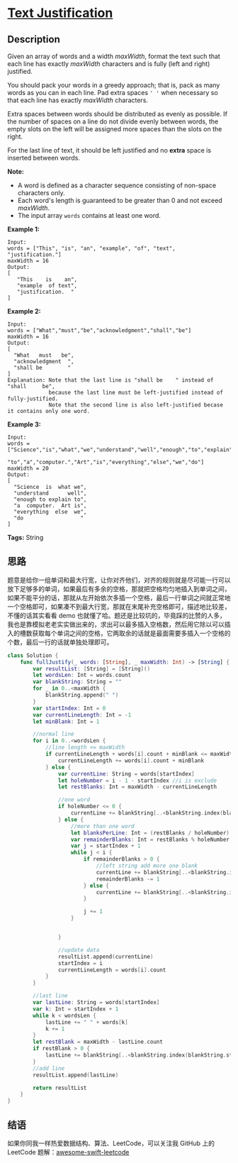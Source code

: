 # [Text Justification][title]

## Description

Given an array of words and a width *maxWidth*, format the text such that each line has exactly *maxWidth* characters and is fully (left and right) justified.

You should pack your words in a greedy approach; that is, pack as many words as you can in each line. Pad extra spaces `' '` when necessary so that each line has exactly *maxWidth* characters.

Extra spaces between words should be distributed as evenly as possible. If the number of spaces on a line do not divide evenly between words, the empty slots on the left will be assigned more spaces than the slots on the right.

For the last line of text, it should be left justified and no **extra** space is inserted between words.

**Note:**

- A word is defined as a character sequence consisting of non-space characters only.
- Each word's length is guaranteed to be greater than 0 and not exceed *maxWidth*.
- The input array `words` contains at least one word.

**Example 1:**

```
Input:
words = ["This", "is", "an", "example", "of", "text", "justification."]
maxWidth = 16
Output:
[
   "This    is    an",
   "example  of text",
   "justification.  "
]
```

**Example 2:**

```
Input:
words = ["What","must","be","acknowledgment","shall","be"]
maxWidth = 16
Output:
[
  "What   must   be",
  "acknowledgment  ",
  "shall be        "
]
Explanation: Note that the last line is "shall be    " instead of "shall     be",
             because the last line must be left-justified instead of fully-justified.
             Note that the second line is also left-justified becase it contains only one word.
```

**Example 3:**

```
Input:
words = ["Science","is","what","we","understand","well","enough","to","explain",
         "to","a","computer.","Art","is","everything","else","we","do"]
maxWidth = 20
Output:
[
  "Science  is  what we",
  "understand      well",
  "enough to explain to",
  "a  computer.  Art is",
  "everything  else  we",
  "do                  "
]
```

**Tags:** String


## 思路

题意是给你一组单词和最大行宽，让你对齐他们，对齐的规则就是尽可能一行可以放下足够多的单词，如果最后有多余的空格，那就把空格均匀地插入到单词之间，如果不能平分的话，那就从左开始依次多插一个空格，最后一行单词之间就正常地一个空格即可，如果凑不到最大行宽，那就在末尾补充空格即可，描述地比较差，不懂的话其实看看 demo 也就懂了哈。题还是比较坑的，毕竟踩的比赞的人多，我也是靠模拟老老实实做出来的，求出可以最多插入空格数，然后用它除以可以插入的槽数获取每个单词之间的空格，它两取余的话就是最面需要多插入一个空格的个数，最后一行的话就单独处理即可。

```swift
class Solution {
    func fullJustify(_ words: [String], _ maxWidth: Int) -> [String] {
        var resultList: [String] = [String]()
        let wordsLen: Int = words.count
        var blankString: String = ""
        for _ in 0..<maxWidth {
            blankString.append(" ")
        }
        var startIndex: Int = 0
        var currentLineLength: Int = -1
        let minBlank: Int = 1

        //normal line
        for i in 0..<wordsLen {
            //line length <= maxWidth
            if currentLineLength + words[i].count + minBlank <= maxWidth {
                currentLineLength += words[i].count + minBlank
            } else {
                var currentLine: String = words[startIndex]
                let holeNumber = i - 1 - startIndex //i is exclude
                let restBlanks: Int = maxWidth - currentLineLength

                //one word
                if holeNumber <= 0 {
                    currentLine += blankString[..<blankString.index(blankString.startIndex, offsetBy: restBlanks)]
                } else {
                    //more than one word
                    let blanksPerLine: Int = (restBlanks / holeNumber) + minBlank
                    var remainderBlanks: Int = restBlanks % holeNumber
                    var j = startIndex + 1
                    while j < i {
                        if remainderBlanks > 0 {
                            //left string add more one blank
                            currentLine += blankString[..<blankString.index(blankString.startIndex, offsetBy: blanksPerLine + 1)] + words[j]
                            remainderBlanks -= 1
                        } else {
                            currentLine += blankString[..<blankString.index(blankString.startIndex, offsetBy: blanksPerLine)] + words[j]
                        }

                        j += 1
                    }


                }

                //update data
                resultList.append(currentLine)
                startIndex = i
                currentLineLength = words[i].count
            }
        }

        //last line
        var lastLine: String = words[startIndex]
        var k: Int = startIndex + 1
        while k < wordsLen {
            lastLine += " " + words[k]
            k += 1
        }
        let restBlank = maxWidth - lastLine.count
        if restBlank > 0 {
            lastLine += blankString[..<blankString.index(blankString.startIndex, offsetBy: restBlank)]
        }
        //add line
        resultList.append(lastLine)

        return resultList
    }
}
```


## 结语

如果你同我一样热爱数据结构、算法、LeetCode，可以关注我 GitHub 上的 LeetCode 题解：[awesome-swift-leetcode][zgpeace]



[title]: https://leetcode.com/problems/text-justification
[zgpeace]: https://github.com/zgpeace/awesome-swift-leetcode
